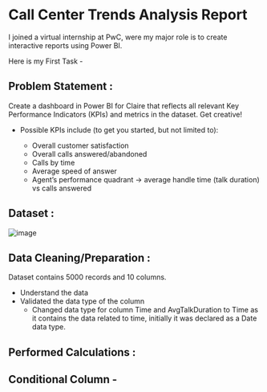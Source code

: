 # Call Center Trends Analysis Report
I joined a virtual internship at PwC, were my major role is to create interactive reports using Power BI.

Here is my First Task -


## Problem Statement :
Create a dashboard in Power BI for Claire that reflects all relevant Key Performance Indicators (KPIs) and metrics in the dataset. Get creative! 

- Possible KPIs include (to get you started, but not limited to):

  - Overall customer satisfaction
  - Overall calls answered/abandoned
  - Calls by time
  - Average speed of answer
  - Agent’s performance quadrant -> average handle time (talk duration) vs calls answered

## Dataset :

  ![image](https://github.com/Tanvi-19/Data-Visualization/assets/84302681/8c85de19-3d75-48bf-8057-fd7216b1b1dc)

## Data Cleaning/Preparation :
Dataset contains 5000 records and 10 columns.

- Understand the data
- Validated the data type of the column
    - Changed data type for column Time and AvgTalkDuration to Time as it contains the data related to time, initially it was declared as a Date data type.
 
## Performed Calculations :
Conditional Column -
  -

